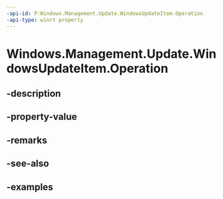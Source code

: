 ```yaml
---
-api-id: P:Windows.Management.Update.WindowsUpdateItem.Operation
-api-type: winrt property
---
```


# Windows.Management.Update.WindowsUpdateItem.Operation

<!--
public string Operation { get; }
-->


## -description

## -property-value

## -remarks

## -see-also

## -examples


